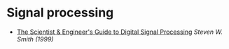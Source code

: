 # Signal processing

* [The Scientist & Engineer's Guide to Digital Signal Processing](https://www.analog.com/en/education/education-library/scientist_engineers_guide.html) _Steven W. Smith \(1999\)_

